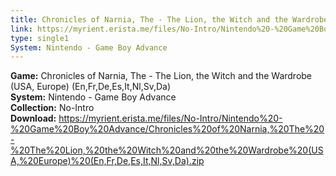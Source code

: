 ```yaml
---
title: Chronicles of Narnia, The - The Lion, the Witch and the Wardrobe (USA, Europe) (En,Fr,De,Es,It,Nl,Sv,Da)
link: https://myrient.erista.me/files/No-Intro/Nintendo%20-%20Game%20Boy%20Advance/Chronicles%20of%20Narnia,%20The%20-%20The%20Lion,%20the%20Witch%20and%20the%20Wardrobe%20(USA,%20Europe)%20(En,Fr,De,Es,It,Nl,Sv,Da).zip
type: single1
System: Nintendo - Game Boy Advance
---
```

<b>Game:</b> Chronicles of Narnia, The - The Lion, the Witch and the Wardrobe (USA, Europe) (En,Fr,De,Es,It,Nl,Sv,Da)<br>
<b>System:</b> Nintendo - Game Boy Advance<br>
<b>Collection:</b> No-Intro<br>
<b>Download:</b> https://myrient.erista.me/files/No-Intro/Nintendo%20-%20Game%20Boy%20Advance/Chronicles%20of%20Narnia,%20The%20-%20The%20Lion,%20the%20Witch%20and%20the%20Wardrobe%20(USA,%20Europe)%20(En,Fr,De,Es,It,Nl,Sv,Da).zip